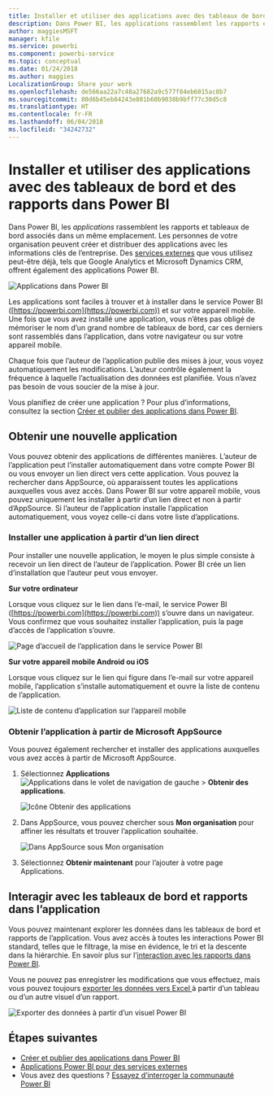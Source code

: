 ```yaml
---
title: Installer et utiliser des applications avec des tableaux de bord et des rapports dans Power BI
description: Dans Power BI, les applications rassemblent les rapports et tableaux de bord associés dans un même emplacement.
author: maggiesMSFT
manager: kfile
ms.service: powerbi
ms.component: powerbi-service
ms.topic: conceptual
ms.date: 01/24/2018
ms.author: maggies
LocalizationGroup: Share your work
ms.openlocfilehash: de566aa22a7c48a27682a9c577f84eb6015ac8b7
ms.sourcegitcommit: 80d6b45eb84243e801b60b9038b9bff77c30d5c8
ms.translationtype: HT
ms.contentlocale: fr-FR
ms.lasthandoff: 06/04/2018
ms.locfileid: "34242732"
---
```

# <a name="install-and-use-apps-with-dashboards-and-reports-in-power-bi"></a>Installer et utiliser des applications avec des tableaux de bord et des rapports dans Power BI
Dans Power BI, les *applications* rassemblent les rapports et tableaux de bord associés dans un même emplacement. Les personnes de votre organisation peuvent créer et distribuer des applications avec les informations clés de l’entreprise. Des [services externes](service-connect-to-services.md) que vous utilisez peut-être déjà, tels que Google Analytics et Microsoft Dynamics CRM, offrent également des applications Power BI. 

![Applications dans Power BI](media/service-install-use-apps/power-bi-apps-left-nav.png)

Les applications sont faciles à trouver et à installer dans le service Power BI ([https://powerbi.com](https://powerbi.com)) et sur votre appareil mobile. Une fois que vous avez installé une application, vous n’êtes pas obligé de mémoriser le nom d’un grand nombre de tableaux de bord, car ces derniers sont rassemblés dans l’application, dans votre navigateur ou sur votre appareil mobile.

Chaque fois que l’auteur de l’application publie des mises à jour, vous voyez automatiquement les modifications. L’auteur contrôle également la fréquence à laquelle l’actualisation des données est planifiée. Vous n’avez pas besoin de vous soucier de la mise à jour. 

Vous planifiez de créer une application ? Pour plus d’informations, consultez la section [Créer et publier des applications dans Power BI](service-create-distribute-apps.md).

## <a name="get-a-new-app"></a>Obtenir une nouvelle application
Vous pouvez obtenir des applications de différentes manières. L’auteur de l’application peut l’installer automatiquement dans votre compte Power BI ou vous envoyer un lien direct vers cette application. Vous pouvez la rechercher dans AppSource, où apparaissent toutes les applications auxquelles vous avez accès. Dans Power BI sur votre appareil mobile, vous pouvez uniquement les installer à partir d’un lien direct et non à partir d’AppSource. Si l’auteur de l’application installe l’application automatiquement, vous voyez celle-ci dans votre liste d’applications.

### <a name="install-an-app-from-a-direct-link"></a>Installer une application à partir d’un lien direct
Pour installer une nouvelle application, le moyen le plus simple consiste à recevoir un lien direct de l’auteur de l’application. Power BI crée un lien d’installation que l’auteur peut vous envoyer.

**Sur votre ordinateur** 

Lorsque vous cliquez sur le lien dans l’e-mail, le service Power BI ([https://powerbi.com](https://powerbi.com)) s’ouvre dans un navigateur. Vous confirmez que vous souhaitez installer l’application, puis la page d’accès de l’application s’ouvre.

![Page d’accueil de l’application dans le service Power BI](media/service-install-use-apps/power-bi-app-landing-page-opportunity-480.png)

**Sur votre appareil mobile Android ou iOS** 

Lorsque vous cliquez sur le lien qui figure dans l’e-mail sur votre appareil mobile, l’application s’installe automatiquement et ouvre la liste de contenu de l’application. 

![Liste de contenu d’application sur l’appareil mobile](media/service-install-use-apps/power-bi-app-index-it-spend-360.png)

### <a name="get-the-app-from-microsoft-appsource"></a>Obtenir l’application à partir de Microsoft AppSource
Vous pouvez également rechercher et installer des applications auxquelles vous avez accès à partir de Microsoft AppSource. 

1. Sélectionnez **Applications** ![Applications dans le volet de navigation de gauche](media/service-install-use-apps/power-bi-apps-bar.png) > **Obtenir des applications**. 
   
     ![Icône Obtenir des applications](media/service-install-use-apps/power-bi-service-apps-get-apps-oppty.png)
2. Dans AppSource, vous pouvez chercher sous **Mon organisation** pour affiner les résultats et trouver l’application souhaitée.
   
     ![Dans AppSource sous Mon organisation](media/service-install-use-apps/power-bi-appsource-my-org.png)
3. Sélectionnez **Obtenir maintenant** pour l’ajouter à votre page Applications. 

## <a name="interact-with-the-dashboards-and-reports-in-the-app"></a>Interagir avec les tableaux de bord et rapports dans l’application
Vous pouvez maintenant explorer les données dans les tableaux de bord et rapports de l’application. Vous avez accès à toutes les interactions Power BI standard, telles que le filtrage, la mise en évidence, le tri et la descente dans la hiérarchie. En savoir plus sur l’[interaction avec les rapports dans Power BI](service-reading-view-and-editing-view.md). 

Vous ne pouvez pas enregistrer les modifications que vous effectuez, mais vous pouvez toujours [exporter les données vers Excel ](power-bi-visualization-export-data.md) à partir d’un tableau ou d’un autre visuel d’un rapport.

![Exporter des données à partir d’un visuel Power BI](media/service-install-use-apps/power-bi-service-export-data-visual.png)

## <a name="next-steps"></a>Étapes suivantes
* [Créer et publier des applications dans Power BI](service-create-distribute-apps.md)
* [Applications Power BI pour des services externes](service-connect-to-services.md)
* Vous avez des questions ? [Essayez d’interroger la communauté Power BI](http://community.powerbi.com/)

